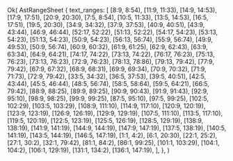 Ok(
    AstRangeSheet {
        text_ranges: [
            [8:9, 8:54),
            [11:9, 11:33),
            [14:9, 14:53),
            [17:9, 17:51),
            [20:9, 20:30),
            [7:5, 8:54),
            [10:5, 11:33),
            [13:5, 14:53),
            [16:5, 17:51),
            [19:5, 20:30),
            [34:9, 34:32),
            [37:9, 37:53),
            [40:9, 40:51),
            [43:9, 43:44),
            [46:9, 46:44),
            [52:17, 52:22),
            [51:13, 52:22),
            [54:17, 54:23),
            [53:13, 54:23),
            [51:13, 54:23),
            [50:9, 54:23),
            [56:13, 56:74),
            [55:9, 56:74),
            [49:9, 49:53),
            [50:9, 56:74),
            [60:9, 60:32),
            [61:9, 61:25),
            [62:9, 62:43),
            [63:9, 63:34),
            [64:9, 64:21),
            [74:17, 74:22),
            [73:13, 74:22),
            [76:17, 76:23),
            [75:13, 76:23),
            [73:13, 76:23),
            [72:9, 76:23),
            [78:13, 78:86),
            [79:13, 79:42),
            [77:9, 79:42),
            [67:9, 67:32),
            [68:9, 68:31),
            [69:9, 69:34),
            [70:9, 70:32),
            [71:9, 71:73),
            [72:9, 79:42),
            [33:5, 34:32),
            [36:5, 37:53),
            [39:5, 40:51),
            [42:5, 43:44),
            [45:5, 46:44),
            [48:5, 56:74),
            [58:5, 58:64),
            [59:5, 64:21),
            [66:5, 79:42),
            [88:9, 88:25),
            [89:9, 89:25),
            [90:9, 90:43),
            [91:9, 91:43),
            [92:9, 95:10),
            [98:9, 98:25),
            [99:9, 99:25),
            [87:5, 95:10),
            [97:5, 99:25),
            [102:5, 102:29),
            [103:5, 103:29),
            [108:9, 111:10),
            [114:9, 117:10),
            [120:9, 120:19),
            [123:9, 123:19),
            [126:9, 126:19),
            [129:9, 129:19),
            [107:5, 111:10),
            [113:5, 117:10),
            [119:5, 120:19),
            [122:5, 123:19),
            [125:5, 126:19),
            [128:5, 129:19),
            [138:9, 138:19),
            [141:9, 141:19),
            [144:9, 144:19),
            [147:9, 147:19),
            [137:5, 138:19),
            [140:5, 141:19),
            [143:5, 144:19),
            [146:5, 147:19),
            [1:1, 4:2),
            [6:1, 20:30),
            [22:1, 25:2),
            [27:1, 30:2),
            [32:1, 79:42),
            [81:1, 84:2),
            [86:1, 99:25),
            [101:1, 103:29),
            [104:1, 104:2),
            [106:1, 129:19),
            [131:1, 134:2),
            [136:1, 147:19),
        ],
    },
)